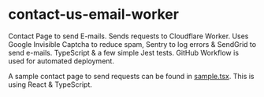 # contact-us-email-worker
Contact Page to send E-mails. Sends requests to Cloudflare Worker. Uses Google Invisible Captcha to reduce spam, Sentry to log errors &amp; SendGrid to send e-mails. TypeScript &amp; a few simple Jest tests. GitHub Workflow is used for automated deployment.

A sample contact page to send requests can be found in [sample.tsx](sample.tsx). This is using React & TypeScript.